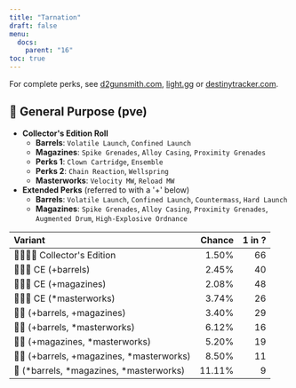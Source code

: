 ```yaml
---
title: "Tarnation"
draft: false
menu:
  docs:
    parent: "16"
toc: true
---
```


For complete perks, see [d2gunsmith.com](https://d2gunsmith.com/w/2721157927), [light.gg](https://www.light.gg/db/items/2721157927) or [destinytracker.com](https://destinytracker.com/destiny-2/db/items/2721157927).



## 👾 General Purpose (pve)



* **Collector's Edition Roll**
  * **Barrels**: `Volatile Launch`, `Confined Launch`
  * **Magazines**: `Spike Grenades`, `Alloy Casing`, `Proximity Grenades`
  * **Perks 1**: `Clown Cartridge`, `Ensemble`
  * **Perks 2**: `Chain Reaction`, `Wellspring`
  * **Masterworks**: `Velocity MW`, `Reload MW`
* **Extended Perks** (referred to with a '+' below)
  * **Barrels**: `Volatile Launch`, `Confined Launch`, `Countermass`, `Hard Launch`
  * **Magazines**: `Spike Grenades`, `Alloy Casing`, `Proximity Grenades`, `Augmented Drum`, `High-Explosive Ordnance`

| Variant | Chance | 1 in ? |
|:-|-:|-:|
| 👾👾👾🌟 Collector's Edition | 1.50% | 66 |
| 👾👾👾 CE (+barrels) | 2.45% | 40 |
| 👾👾👾 CE (+magazines) | 2.08% | 48 |
| 👾👾👾 CE (*masterworks) | 3.74% | 26 |
| 👾👾 (+barrels, +magazines) | 3.40% | 29 |
| 👾👾 (+barrels, *masterworks) | 6.12% | 16 |
| 👾👾 (+magazines, *masterworks) | 5.20% | 19 |
| 👾👾 (+barrels, +magazines, *masterworks) | 8.50% | 11 |
| 👾 (*barrels, *magazines, *masterworks) | 11.11% | 9 |
